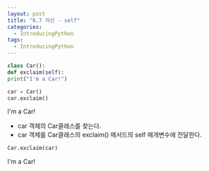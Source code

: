 ```yaml
---
layout: post
title: "6.7 자신 - self"
categories:
  - IntroducingPython
tags:
  - IntroducingPython
---
```


```python
class Car():
def exclaim(self):
print("I'm a Car!")
```
```python
car = Car()
car.exclaim()
```
I'm a Car!
* car 객체의 Car클래스를 찾는다.
* car 객체를 Car클래스의 exclaim() 메서드의 self 매개변수에 전달한다.
```python
Car.exclaim(car)
```
I'm a Car!
